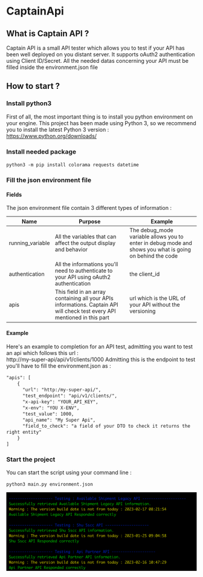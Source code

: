 # CaptainApi

## What is Captain API ?
Captain API is a small API tester which allows you to test if your API has been well deployed on you distant server.
It supports oAuth2 authentication using Client ID/Secret.
All the needed datas concerning your API must be filled inside the environment.json file
## How to start ?
### Install python3
First of all, the most important thing is to install you python environment on your engine.
This project has been made using Python 3, so we recommend you to install the latest Python 3 version : 
https://www.python.org/downloads/
### Install needed package
```
python3 -m pip install colorama requests datetime
```
### Fill the json environment file
#### Fields
The json environment file contain 3 different types of information : 

| Name             | Purpose                                                                                                                    | Example                                                                                                  |
|------------------|----------------------------------------------------------------------------------------------------------------------------|----------------------------------------------------------------------------------------------------------|
| running_variable | All the variables that can affect the output display and behavior                                                          | The debug_mode variable allows you to enter in debug mode and shows you what is going on behind the code |
| authentication   | All the informations you'll need to authenticate to your API using oAuth2 authentication                                   | the client_id                                                                                            |
| apis             | This field in an array containing all your APIs informations. Captain API will check test every API mentioned in this part | url which is the URL of your API without the versioning                                                  |

#### Example
Here's an example to completion for an API test, admitting you want to test an api which follows this url : <br>
http://my-super-api/api/v1/clients/1000
Admitting this is the endpoint to test you'll have to fill the environment.json as : 
```
"apis": [
    {
      "url": "http:/my-super-api/",
      "test_endpoint": "api/v1/clients/",
      "x-api-key": "YOUR_API_KEY",
      "x-env": "YOU X-ENV",
      "test_value": 1000,
      "api_name": "My Super Api",
      "field_to_check": "a field of your DTO to check it returns the right entity"
    }
]
```
### Start the project
You can start the script using your command line : 
```
python3 main.py environment.json
```
![img.png](img/img.png)

